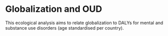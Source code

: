 # Globalization and OUD

This ecological analysis aims to relate globalization to DALYs for mental and substance use disorders (age standardised per country).  

